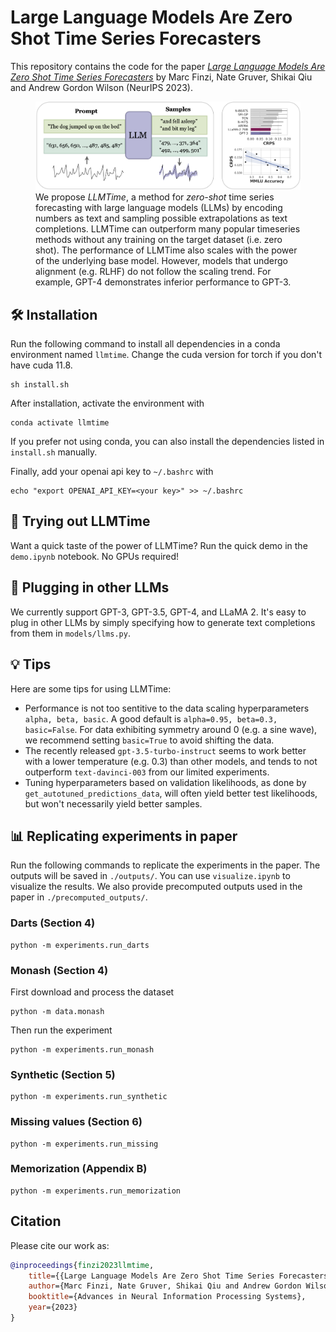# Large Language Models Are Zero Shot Time Series Forecasters

This repository contains the code for the paper
[_Large Language Models Are Zero Shot Time Series Forecasters_](https://github.com/ngruver/llmtime/tree/main)
by Marc Finzi, Nate Gruver, Shikai Qiu and Andrew Gordon Wilson (NeurIPS 2023).

<figure>
  <img src="./assets/llmtime_top_fig.png" alt="Image">
  <figcaption> We propose <em>LLMTime</em>, a method for <em>zero-shot</em> time series forecasting with large language models (LLMs) by encoding numbers as text and sampling possible extrapolations as text completions. LLMTime can outperform many popular timeseries methods without any training on the target dataset (i.e. zero shot). The performance of LLMTime also scales with the power of the underlying base model. However, models that undergo alignment (e.g. RLHF) do not follow the scaling trend. For example, GPT-4 demonstrates inferior performance to GPT-3. </figcaption>
</figure>

## 🛠 Installation
Run the following command to install all dependencies in a conda environment named `llmtime`. Change the cuda version for torch if you don't have cuda 11.8. 
```
sh install.sh
```
After installation, activate the environment with
```
conda activate llmtime
```
If you prefer not using conda, you can also install the dependencies listed in `install.sh` manually. 

Finally, add your openai api key to `~/.bashrc` with
```
echo "export OPENAI_API_KEY=<your key>" >> ~/.bashrc
```

## 🚀 Trying out LLMTime
Want a quick taste of the power of LLMTime? Run the quick demo in the `demo.ipynb` notebook. No GPUs required!

## 🤖 Plugging in other LLMs
We currently support GPT-3, GPT-3.5, GPT-4, and LLaMA 2. It's easy to plug in other LLMs by simply specifying how to generate text completions from them in `models/llms.py`.

## 💡 Tips 
Here are some tips for using LLMTime:
- Performance is not too sentitive to the data scaling hyperparameters `alpha, beta, basic`. A good default is `alpha=0.95, beta=0.3, basic=False`. For data exhibiting symmetry around 0 (e.g. a sine wave), we recommend setting `basic=True` to avoid shifting the data.
- The recently released `gpt-3.5-turbo-instruct` seems to work better with a lower temperature (e.g. 0.3) than other models, and tends to not outperform `text-davinci-003` from our limited experiments.
- Tuning hyperparameters based on validation likelihoods, as done by `get_autotuned_predictions_data`, will often yield better test likelihoods, but won't necessarily yield better samples. 

## 📊 Replicating experiments in paper
Run the following commands to replicate the experiments in the paper. The outputs will be saved in `./outputs/`. You can use `visualize.ipynb` to visualize the results. We also provide precomputed outputs used in the paper in `./precomputed_outputs/`.
### Darts (Section 4)
```
python -m experiments.run_darts
```
### Monash (Section 4)
First download and process the dataset
```
python -m data.monash
```
Then run the experiment
```
python -m experiments.run_monash
```
### Synthetic (Section 5)
```
python -m experiments.run_synthetic
```
### Missing values (Section 6)
```
python -m experiments.run_missing
```
### Memorization (Appendix B)
```
python -m experiments.run_memorization
```

## Citation
Please cite our work as:
```bibtex
@inproceedings{finzi2023llmtime,
    title={{Large Language Models Are Zero Shot Time Series Forecasters}},
    author={Marc Finzi, Nate Gruver, Shikai Qiu and Andrew Gordon Wilson},
    booktitle={Advances in Neural Information Processing Systems},
    year={2023}
}
```
